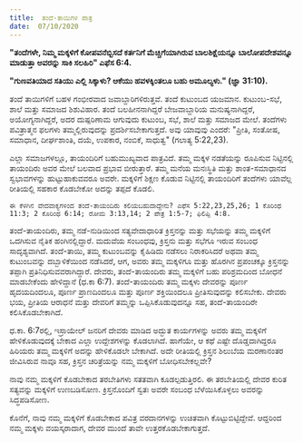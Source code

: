 ```yaml
---
title:  ತಂದೆ-ತಾಯಿಗಳ ಪಾತ್ರ
date:  07/10/2020
---
```


**"ತಂದೆಗಳೇ, ನಿಮ್ಮ ಮಕ್ಕಳಿಗೆ ಕೋಪವನೆಬ್ಬಿಸದೆ ಕರ್ತನಿಗೆ ಮೆಚ್ಚಿಗೆಯಾಗಿರುವ ಬಾಲಶಿಕ್ಷೆಯನ್ನೂ ಬಾಲೋಪದೇಶವನ್ನೂ ಮಾಡುತ್ತಾ ಅವರನ್ನು ಸಾಕಿ ಸಲಹಿರಿ" ಎಫೆಸ 6:4.**

**"ಗುಣವತಿಯಾದ ಸತಿಯು ಎಲ್ಲಿ ಸಿಕ್ಕಾಳು? ಆಕೆಯು ಹವಳಕ್ಕಿಂತಲೂ ಬಹು ಅಮೂಲ್ಯಳು." (ಜ್ಞಾ 31:10).**

ತಂದೆ ತಾಯಿಗಳಿಗೆ ಬಹಳ ಗಂಭೀರವಾದ ಜವಾಬ್ದಾರಿಗಳಿರುತ್ತವೆ. ತಂದೆ ಕುಟುಂಬದ ಯಜಮಾನ. ಕುಟುಂಬ-ಸಭೆ, ಶಾಲೆ ಮತ್ತು ಸಮಾಜದ ಶಿಶುವಿಹಾರ. ತಂದೆ ಬಲಹೀನನಾಗಿದ್ದರೆ ಬೇಜವಾಬ್ದಾರಿಯ ಮನುಷ್ಯನಾಗಿದ್ದರೆ, ಅಯೋಗ್ಯನಾಗಿದ್ದರೆ, ಅದರ ದುಷ್ಪರಿಣಾಮ ಆಗುವುದು ಕುಟುಂಬ, ಸಭೆ, ಶಾಲೆ ಮತ್ತು ಸಮಾಜದ ಮೇಲೆ. ತಂದೆಗಳು ಪವಿತ್ರಾತ್ಮನ ಫಲಗಳು ತಮ್ಮಲ್ಲಿರುವುದನ್ನು ಪ್ರದರ್ಶಿಸಬೇಕಾಗುತ್ತದೆ. ಅವು ಯಾವುವು ಎಂದರೆ: "ಪ್ರೀತಿ, ಸಂತೋಷ, ಸಮಾಧಾನ, ದೀರ್ಘಶಾಂತಿ, ದಯೆ, ಉಪಕಾರ, ನಂಬಿಕೆ, ಸಾಧುತ್ವ" (ಗಲಾತ್ಯ 5:22,23).

ಎಲ್ಲಾ ಸಮಾಜಗಳಲ್ಲೂ, ತಾಯಂದಿರಿಗೆ ಬಹುಮುಖ್ಯವಾದ ಪಾತ್ರವಿದೆ. ತಮ್ಮ ಮಕ್ಕಳ ನಡತೆಯನ್ನು ರೂಪಿಸುವ ನಿಟ್ಟಿನಲ್ಲಿ ತಾಯಂದಿರು ಅವರ ಮೇಲೆ ಬಲವಾದ ಪ್ರಭಾವ ಬೀರುತ್ತಾರೆ. ತಮ್ಮ ಮನೆಯ ಮನಃಸ್ಥಿತಿ ಮತ್ತು ಶಾಂತ-ಸಮಾಧಾನದ ಸ್ವಭಾವಗಳನ್ನು ಹುಟ್ಟುಹಾಕುವವರೂ ಅವರೇ. ಮಕ್ಕಳಿಗೆ ಶಿಕ್ಷಣ ಕೊಡುವ ನಿಟ್ಟಿನಲ್ಲಿ ತಾಯಂದಿರಿಗೆ ತಂದೆಗಳು ಯಾವೆಲ್ಲ ರೀತಿಯಲ್ಲಿ ಸಹಕಾರ ಕೊಡಬೇಕೋ ಅದನ್ನು ತಪ್ಪದೆ ಕೊಡಲಿ.

`ಈ ಕೆಳಗಿನ ವೇದವಾಕ್ಯಗಳಿಂದ ತಂದೆ-ತಾಯಂದಿರು ಕಲಿಯಬಹುದಾದ್ದೇನು? ಎಫೆಸ 5:22,23,25,26; 1 ಕೊರಿಂಥ 11:3; 2 ಕೊರಿಂಥ 6:14; ರೋಮ 3:13,14; 2 ಪೇತ್ರ 1:5-7; ಫಿಲಿಪ್ಪಿ 4:8.`

ತಂದೆ-ತಾಯಂದಿರು, ತಮ್ಮ ನಡೆ-ನುಡಿಯಿಂದ ಸತ್ಯವೇದಾಧಾರಿತ ಕ್ರಿಸ್ತನನ್ನು ಮತ್ತು ಸಭೆಯನ್ನು ತಮ್ಮ ಮಕ್ಕಳಿಗೆ ಒದಗಿಸುವ ನೈತಿಕ ಹಂಗಿನಲ್ಲಿದ್ದಾರೆ. ಮದುವೆಯ ಸಂಬಂಧವು, ಕ್ರಿಸ್ತನು ಮತ್ತು ಸಭೆಗೂ ಇರುವ ಸಂಬಂಧ ಸಾದೃಶ್ಯವಾಗಿದೆ. ತಂದೆ-ತಾಯಿ, ತಮ್ಮ ಕುಟುಂಬವನ್ನು ಕೈಹಿಡಿದು ನಡೆಸಲು ನಿರಾಕರಿಸಿದರೆ ಅಥವಾ ತಮ್ಮ ಕುಟುಂಬವನ್ನು ದಬ್ಬಾಳಿಕೆಯಿಂದ ನಡೆಸಿದರೆ, ಆಗ, ಅವರು ತಮ್ಮ ಮಕ್ಕಳಿಗೂ ಮತ್ತು ಹೊರಗಿನ ಪ್ರಪಂಚಕ್ಕೂ ಕ್ರಿಸ್ತನನ್ನು ತಪ್ಪಾಗಿ ಪ್ರತಿನಿಧಿಸುವವರಾಗಿದ್ದಾರೆ. ದೇವರು, ತಂದೆ-ತಾಯಂದಿರು ತಮ್ಮ ಮಕ್ಕಳಿಗೆ ಬಹು ಪರಿಶ್ರಮದಿಂದ ಬೋಧನೆ ಮಾಡಬೇಕೆಂದು ಹೇಳಿದ್ದಾನೆ (ಧ.ಕಾ 6:7). ತಂದೆ-ತಾಯಂದಿರು ತಮ್ಮ ಮಕ್ಕಳು ದೇವರನ್ನು ಪೂರ್ಣ ಹೃದಯದಿಂದಲೂ, ಪೂರ್ಣ ಪ್ರಾಣದಿಂದಲೂ ಮತ್ತು ಪೂರ್ಣ ಶಕ್ತಿಯಿಂದಲೂ ಪ್ರೀತಿಸುವುದನ್ನು ಕಲಿಸಬೇಕು. ದೇವರು ಭಯ, ಪ್ರೀತಿಯ ಆರಾಧನೆ ಮತ್ತು ದೇವರಿಗೆ ತಮ್ಮನ್ನು ಒಪ್ಪಿಸಿಕೊಡುವುದನ್ನೂ ಸಹ, ತಂದೆ-ತಾಯಂದಿರೇ ಕಲಿಸಿಕೊಡಬೇಕಾಗಿದೆ.

ಧ.ಕಾ. 6:7ರಲ್ಲಿ, ಇಸ್ರಾಯೇಲ್ ಜನರಿಗೆ ದೇವರು ಮಾಡಿದ ಅದ್ಭುತ ಕಾರ್ಯಗಳನ್ನು ಅವರು ತಮ್ಮ ಮಕ್ಕಳಿಗೆ ಹೇಳಿಕೊಡುವುದಕ್ಕೆ ಬೇಕಾದ ಎಲ್ಲಾ ಉದ್ದೇಶಗಳನ್ನು ಕೊಡಲಾಗಿದೆ. ಹಾಗೆಯೇ, ಆ ಕಥೆ ಎಷ್ಟೇ ದೊಡ್ಡದಾಗಿದ್ದರೂ ಹಿರಿಯರು ತಮ್ಮ ಮಕ್ಕಳಿಗೆ ಅದನ್ನು ಹೇಳಿಕೊಡಲೇ ಬೇಕಾಗಿದೆ. ಅದೇ ರೀತಿಯಲ್ಲಿ ಕ್ರಿಸ್ತನ ಶಿಲುಬೆಯ ಮರಣಾನಂತರ ಜೀವಿಸಿರುವ ನಾವೂ ಸಹ, ಕ್ರಿಸ್ತನ ಚರಿತ್ರೆಯನ್ನು ನಮ್ಮ ಮಕ್ಕಳಿಗೆ ಬೋಧಿಸಬೇಕಲ್ಲವೇ?

ನಾವು ನಮ್ಮ ಮಕ್ಕಳಿಗೆ ಕೊಡಬೇಕಾದ ತರಬೇತಿಗಳು ಸತತವಾಗಿ ಕೂಡಲ್ಪಡುತ್ತಿರಲಿ. ಈ ತರಬೇತಿಯಲ್ಲಿ ದೇವರ ಕುರಿತ ಸತ್ಯವನ್ನು ಮಕ್ಕಳಿಗೆ ಉಣಬಡಿಸೋಣ. ಕ್ರಿಸ್ತನೊಂದಿಗೆ ಸ್ವತಃ ಅವರೇ ಸಂಬಂಧ ಬೆಳೆಯಿಸಿಕೊಳ್ಳಲು ಅವರನ್ನು ಸಿದ್ಧಪಡಿಸೋಣ.

ಕೊನೆಗೆ, ನಾವು ನಮ್ಮ ಮಕ್ಕಳಿಗೆ ಕೊಡಬೇಕಾದ ಪವಿತ್ರ ವರದಾನಗಳನ್ನು ಉಚಿತವಾಗಿ ಕೊಟ್ಟುಬಿಟ್ಟಿದ್ದೇವೆ. ಆದ್ದರಿಂದ ನಮ್ಮ ಮಕ್ಕಳು ವಯಸ್ಕರಾದಾಗ, ದೇವರ ಮುಂದೆ ತಾವೇ ಉತ್ತರಕೊಡಬೇಕಾಗುತ್ತದೆ.